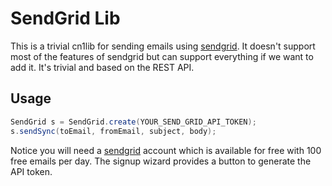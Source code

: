 # SendGrid Lib

This is a trivial cn1lib for sending emails using [sendgrid](https://sendgrid.com/). It doesn't support most of the features of sendgrid but can support everything if we want to add it. It's trivial and based on the REST API.

## Usage

````java
SendGrid s = SendGrid.create(YOUR_SEND_GRID_API_TOKEN);
s.sendSync(toEmail, fromEmail, subject, body);
````

Notice you will need a [sendgrid](https://sendgrid.com/) account which is available for free with 100 free emails per day. The signup wizard provides a button to generate the API token.
